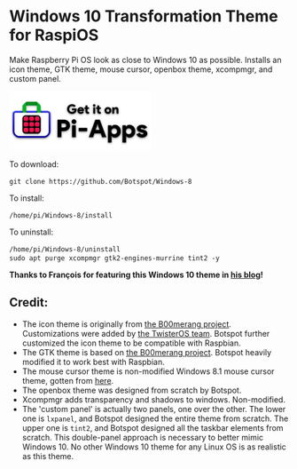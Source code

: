 # Windows 10 Transformation Theme for RaspiOS
Make Raspberry Pi OS look as close to Windows 10 as possible.
Installs an icon theme, GTK theme, mouse cursor, openbox theme, xcompmgr, and custom panel.

[![badge](https://github.com/Botspot/pi-apps/blob/master/icons/badge.png?raw=true)](https://github.com/Botspot/pi-apps)

To download:

    git clone https://github.com/Botspot/Windows-8
    
To install:
    
    /home/pi/Windows-8/install

To uninstall:

    /home/pi/Windows-8/uninstall
    sudo apt purge xcompmgr gtk2-engines-murrine tint2 -y
**Thanks to François for featuring this Windows 10 theme in [his blog](https://www.framboise314.fr/raspberry-pi-os-avec-un-look-de-windows-10/)!**
## Credit:
- The icon theme is originally from [the B00merang project](https://github.com/B00merang-Artwork/Windows-10). Customizations were added by [the TwisterOS team](https://twisteros.com/). Botspot further customized the icon theme to be compatible with Raspbian.
- The GTK theme is based on [the B00merang project](https://github.com/B00merang-Project/Windows-10). Botspot heavily modified it to work best with Raspbian.
- The mouse cursor theme is non-modified Windows 8.1 mouse cursor theme, gotten from [here](https://www.gnome-look.org/p/1084938/).
- The openbox theme was designed from scratch by Botspot.
- Xcompmgr adds transparency and shadows to windows. Non-modified.
- The 'custom panel' is actually two panels, one over the other. The lower one is `lxpanel`, and Botspot designed the entire theme from scratch. The upper one is `tint2`, and Botspot designed all the taskbar elements from scratch. This double-panel approach is necessary to  better mimic Windows 10. No other Windows 10 theme for any Linux OS is as realistic as this theme.
